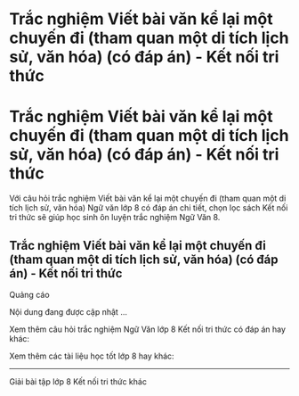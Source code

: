 # Trắc nghiệm Viết bài văn kể lại một chuyến đi (tham quan một di tích lịch sử, văn hóa) (có đáp án) - Kết nối tri thức

# Trắc nghiệm Viết bài văn kể lại một chuyến đi (tham quan một di tích lịch sử, văn hóa) (có đáp án) - Kết nối tri thức

Với câu hỏi trắc nghiệm Viết bài văn kể lại một chuyến đi (tham quan một di tích lịch sử, văn hóa) Ngữ văn lớp 8 có đáp án chi tiết, chọn lọc sách Kết nối tri thức sẽ giúp học sinh ôn luyện trắc nghiệm Ngữ Văn 8.

## Trắc nghiệm Viết bài văn kể lại một chuyến đi (tham quan một di tích lịch sử, văn hóa) (có đáp án) - Kết nối tri thức

Quảng cáo

Nội dung đang được cập nhật ...

Xem thêm câu hỏi trắc nghiệm Ngữ Văn lớp 8 Kết nối tri thức có đáp án hay khác:

Xem thêm các tài liệu học tốt lớp 8 hay khác:

* * *

Giải bài tập lớp 8 Kết nối tri thức khác
